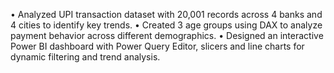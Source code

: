 •	Analyzed UPI transaction dataset with 20,001 records across 4 banks and 4 cities to identify key trends.
•	Created 3 age groups using DAX to analyze payment behavior across different demographics.
•	Designed an interactive Power BI dashboard with Power Query Editor, slicers and line charts for dynamic filtering and trend analysis.
